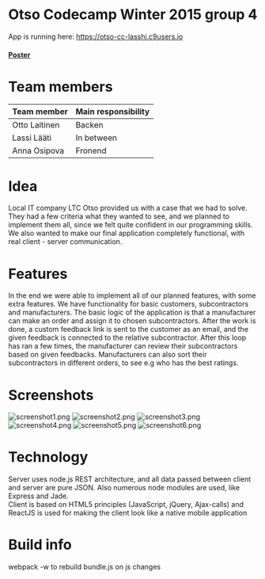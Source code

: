 # Otso Codecamp Winter 2015 group 4
App is running here: https://otso-cc-lasshi.c9users.io

#### [Poster](./doc/poster.svg)

# Team members

| Team member    | Main responsibility  |
| :------------- | :-------------       |
| Otto Laitinen  | Backen               |
| Lassi Lääti    | In between           |
| Anna Osipova   | Fronend              |

# Idea
Local IT company LTC Otso provided us with a case that we had to solve. They had a few criteria what they wanted to see, and we planned to implement them all, since we felt quite confident in our programming skills. We also wanted to make our final application completely functional, with real client - server communication.

# Features
In the end we were able to implement all of our planned features, with some extra features. We have functionality for basic customers, subcontractors and manufacturers. The basic logic of the application is that a manufacturer can make an order and assign it to chosen subcontractors. After the work is done, a custom feedback link is sent to the customer as an email, and the given feedback is connected to the relative subcontractor. After this loop has ran a few times, the manufacturer can review their subcontractors based on given feedbacks. Manufacturers can also sort their subcontractors in different orders, to see e.g who has the best ratings.

# Screenshots

![screenshot1.png](./doc/screenshot1.png)
![screenshot2.png](./doc/screenshot2.png)
![screenshot3.png](./doc/screenshot3.png)
![screenshot4.png](./doc/screenshot4.png)
![screenshot5.png](./doc/screenshot5.png)
![screenshot6.png](./doc/screenshot6.png)

# Technology
Server uses node.js REST architecture, and all data passed between client and server are pure JSON. Also numerous node modules are used, like Express and Jade.  
Client is based on HTML5 principles (JavaScript, jQuery, Ajax-calls) and ReactJS is used for making the client look like a native mobile application

# Build info
webpack -w to rebuild bundle.js on js changes
